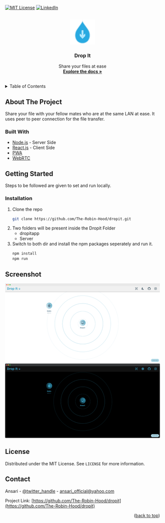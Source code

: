 <div id="top"></div>

[![MIT License][license-shield]][license-url]
[![LinkedIn][linkedin-shield]][linkedin-url]

<!-- PROJECT LOGO -->
<br />
<div align="center">
  <a href="https://github.com/The-Robin-Hood/dropit">
    <img src="./images/logo.png" alt="Logo" width="80" height="80">
  </a>

<h3 align="center">Drop It</h3>

  <p align="center">
    Share your files at ease
    <br />
    <a href="https://github.com/The-Robin-Hood/dropit"><strong>Explore the docs »</strong></a>
    <br />
    <br/>
  </p>
</div>



<!-- TABLE OF CONTENTS -->
<details>
  <summary>Table of Contents</summary>
  <ol>
    <li>
      <a href="#about-the-project">About The Project</a>
      <ul>
        <li><a href="#built-with">Built With</a></li>
      </ul>
    </li>
    <li>
      <a href="#getting-started">Getting Started</a>
      <ul>
        <li><a href="#installation">Installation</a></li>
        <li><a href="#screenshot">Screenshot</a></li>
      </ul>
    </li>
    <li><a href="#license">License</a></li>
    <li><a href="#contact">Contact</a></li>
  </ol>
</details>



<!-- ABOUT THE PROJECT -->
## About The Project

Share your file with your fellow mates who are at the same LAN at ease.
It uses peer to peer connection for the file transfer.



### Built With

* [Node.js](https://nodejs.org/) - Server Side
* [React.js](https://reactjs.org/) - Client Side
* [PWA](https://web.dev/progressive-web-apps/)
* [WebRTC](https://webrtc.org/)


<!-- GETTING STARTED -->
## Getting Started

Steps to be followed are given to set and run locally.

### Installation

1. Clone the repo
   ```sh
   git clone https://github.com/The-Robin-Hood/dropit.git
   ```
2. Two folders will be present inside the Dropit Folder 
    * dropitapp
    * Server
3. Switch to both dir and install the npm packages seperately and run it.
   ```sh
   npm install
   npm run 
   ```

## Screenshot

![Drop it Light-Mode Screen Shot][product-screenshot]
![Drop it Dark-Mode Screen Shot][product-dscreenshot]

<!-- LICENSE -->
## License

Distributed under the MIT License. See `LICENSE` for more information.

<!-- CONTACT -->
## Contact

Ansari - [@twitter_handle](https://twitter.com/AnsariStark) - ansari_official@yahoo.com

Project Link: [https://github.com/The-Robin-Hood/dropit](https://github.com/The-Robin-Hood/dropit)


<p align="right">(<a href="#top">back to top</a>)</p>




<!-- MARKDOWN LINKS & IMAGES -->
<!-- https://www.markdownguide.org/basic-syntax/#reference-style-links -->
[license-url]: https://github.com/The-Robin-Hood/dropit/blob/master/LICENSE
[license-shield]: https://img.shields.io/github/license/The-Robin-Hood/dropit.svg
[linkedin-shield]: https://img.shields.io/badge/-LinkedIn-black.svg?logo=linkedin&colorB=555
[linkedin-url]: https://linkedin.com/in/ansari-s
[product-screenshot]: images/lightmode.png
[product-dscreenshot]: images/darkmode.png

